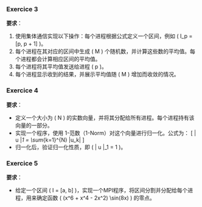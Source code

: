 
### Exercice 3
**要求**：
1. 使用集体通信实现以下操作：每个进程根据公式定义一个区间，例如 \( I_p = [p, p + 1] \)。
2. 每个进程在其对应的区间中生成 \( M \) 个随机数，并计算这些数的平均值。每个进程都会计算相应区间的平均值。
3. 每个进程将其平均值发送给进程 \( p \)。
4. 每个进程显示收到的结果，并展示平均值随 \( M \) 增加而收敛的情况。

### Exercice 4
**要求**：
- 定义一个大小为 \( N \) 的实数向量，并将其分配给所有进程。每个进程持有该向量的一部分。
- 实现一个程序，使用 1-范数（1-Norm）对这个向量进行归一化。公式为：
  \[
  \| u \|_1 = \sum_{k=1}^{N} |u_k|
  \]
- 归一化后，验证归一化性质，即 \( \| u \|_1 = 1 \)。

### Exercice 5
**要求**：
- 给定一个区间 \( I = [a, b] \)，实现一个MPI程序，将区间分割并分配给每个进程，用来确定函数 \( (x^6 + x^4 - 2x^2) \sin(8x) \) 的零点。
